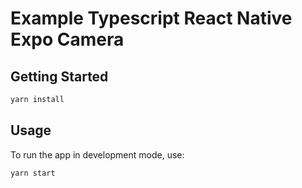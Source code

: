 # Example Typescript React Native Expo Camera

## Getting Started

```bash
yarn install
```

## Usage

To run the app in development mode, use:

```bash
yarn start
```
